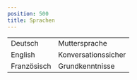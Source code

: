 ```yaml
---
position: 500
title: Sprachen
---
```


|||
|---|---|
|Deutsch|Muttersprache|
|English|Konversationssicher|
|Französisch|Grundkenntnisse|
 
 
 